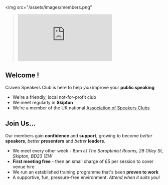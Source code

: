 <img src="/assets/images/members.png"
><iframe src="https://player.vimeo.com/video/182210488" frameborder="0" allowfullscreen="1"></iframe>

## Welcome !

Craven Speakers Club is here to help _you_ improve your **public speaking**

- We're a friendly, local not-for-profit club
- We meet regularly in **Skipton**
- We're a member of the UK national [Association of Speakers Clubs](http://www.speakersclubs.uk/)

## Join Us...

Our members gain **confidence** and **support**, growing to become _better_ **speakers**,
_better_ **presenters** and _better_ **leaders**.

- We meet every other week - 8pm at _The Soroptimist Rooms, 28 Otley St, Skipton, BD23 1EW_
- **First meeting free** - then an small charge of £5 per session to cover venue hire
- We run an established training programme that's been **proven to work**
- A supportive, fun, pressure-free environment. _Attend when it suits you_!
